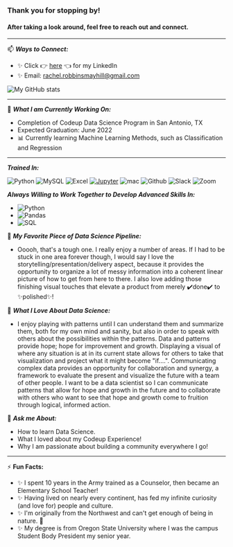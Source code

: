 ### Thank you for stopping by! 
#### After taking a look around, feel free to reach out and connect.
--- 

📫 ***Ways to Connect:***  
- ✨ Click 👉 [here](www.linkedin.com/in/rachel-robbins-mayhill) 👈 for my LinkedIn
- ✨ Email: rachel.robbinsmayhill@gmail.com
 

 ![My GitHub stats](https://github-readme-stats.vercel.app/api?username=rachelrobbinsmayhill&theme=nightowl&show_icons=true)

--- 
🎯 ***What I am Currently Working On:***
- Completion of Codeup Data Science Program in San Antonio, TX
- Expected Graduation: June 2022
- 📊 Currently learning Machine Learning Methods, such as Classification and Regression


 --- 
***Trained In:***
 
![Python](https://img.shields.io/badge/Python-3776AB?style=for-the-badge&logo=python&logoColor=white)
![MySQL](https://img.shields.io/badge/MySQL-00000F?style=for-the-badge&logo=mysql&logoColor=white)
![Excel](https://img.shields.io/badge/Microsoft_Excel-217346?style=for-the-badge&logo=microsoft-excel&logoColor=white)
[![Jupyter](https://img.shields.io/badge/interactive_notebook-Jupyter-orange?style=for-the-badge&logo=Jupyter)](https://jupyter.org/try)
![mac](https://img.shields.io/badge/iOS-000000?style=for-the-badge&logo=ios&logoColor=white)
![Github](https://img.shields.io/badge/GitHub-100000?style=for-the-badge&logo=github&logoColor=white)
![Slack](https://img.shields.io/badge/Slack-4A154B?style=for-the-badge&logo=slack&logoColor=white)
![Zoom](https://img.shields.io/badge/Zoom-2D8CFF?style=for-the-badge&logo=zoom&logoColor=white)



***Always Willing to Work Together to Develop Advanced Skills In:***
- ![Python](https://img.shields.io/badge/Language-Python-yellow)
- ![Pandas](https://img.shields.io/badge/Python_Library-Pandas-blue)
- ![SQL](https://img.shields.io/badge/Language-SQL-red)

 
💙 ***My Favorite Piece of Data Science Pipeline:***
- Ooooh, that's a tough one. I really enjoy a number of areas. If I had to be stuck in one area forever though, I would say I love the storytelling/presentation/delivery aspect, because it provides the opportunity to organize a lot of messy information into a coherent linear picture of how to get from here to there. I also love adding those finishing visual touches that elevate a product from merely ✔️done✔️ to ✨polished✨!

 
💙 ***What I Love About Data Science:***
- I enjoy playing with patterns until I can understand them and summarize them, both for my own mind and sanity, but also in order to speak with others about the possibilities within the patterns. Data and patterns provide hope; hope for improvement and growth. Displaying a visual of where any situation is at in its current state allows for others to take that visualization and project what it might become "if....". Communicating complex data provides an opportunity for collaboration and synergy, a framework to evaluate the present and visualize the future with a team of other people. I want to be a data scientist so I can communicate patterns that allow for hope and growth in the future and to collaborate with others who want to see that hope and growth come to fruition through logical, informed action.
 


💬 ***Ask me About:***
- How to learn Data Science.
- What I loved about my Codeup Experience!
- Why I am passionate about building a community everywhere I go!
  
 

--- 
⚡ **Fun Facts:** 
- ✨ I spent 10 years in the Army trained as a Counselor, then became an Elementary School Teacher!
- ✨ Having lived on nearly every continent, has fed my infinite curiosity (and love for) people and culture. 
- ✨ I'm originally from the Northwest and can't get enough of being in nature. 🌱 
- ✨ My degree is from Oregon State University where I was the campus Student Body President my senior year. 
